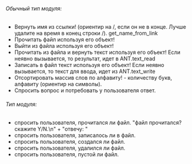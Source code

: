 ###### Обычный тип модуля:

- Вернуть имя из ссылки! (ориентир на /, если он не в конце. Лучше удалите на
время в конец строки /). get_name_from_link
- Прочитать файл используя его объект!
- Выйти из файла используя его объект!
- Прочитать из файла и вернуть текст используя его объект! Если неявно
вызывается, то результат, идет в ANT.text_read
- Записать в файл текст используя его объект! Если неявно вызывается, то текст
для ввода, идет из ANT.text_write
- Отсортировать массив слов по алфавиту! - количеству букв, алфавиту (ориентир
на символы).
- Спросить вопрос и потребовать у пользователя ответ.

###### Тип модуля:

- спросить пользователя, прочитался ли файл.
 "файл прочитался? скажите Y/N.\n" + "отвечу: "
- спросить пользователя, записалось ли в файл.
- спросить пользователя, создался ли файл.
- спросить пользователя, удалился ли файл.
- спросить пользователя, пустой ли файл.
